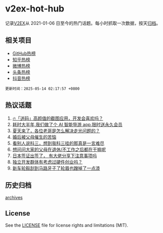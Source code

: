 # v2ex-hot-hub

 记录[V2EX](https://www.v2ex.com/)从 2021-01-06 日至今的热门话题。每小时抓取一次数据，按天[归档](archives)。
 
 ## 相关项目

- [GitHub热榜](https://github.com/lonnyzhang423/github-hot-hub)
- [知乎热榜](https://github.com/lonnyzhang423/zhihu-hot-hub)
- [微博热榜](https://github.com/lonnyzhang423/weibo-hot-hub)
- [头条热榜](https://github.com/lonnyzhang423/toutiao-hot-hub)
- [抖音热榜](https://github.com/lonnyzhang423/douyin-hot-hub)


 `更新时间：2025-05-14 02:17:57 +0800`

## 热议话题

1. [🔥「送码」高颜值的截图应用，开发会喜欢吗？](https://www.v2ex.com/t/1131356)
1. [耗时大半年,我们做了个 AI 智能导游 app,限时送永久会员](https://www.v2ex.com/t/1131474)
1. [夏天来了，各位老哥是怎么解决走光问题的？](https://www.v2ex.com/t/1131335)
1. [婚后被父母催生的苦恼](https://www.v2ex.com/t/1131425)
1. [看别人说科三，想到我科三挂的那真是一言难尽](https://www.v2ex.com/t/1131313)
1. [想问问大家的父母在退休/不工作之后都在干嘛呢](https://www.v2ex.com/t/1131367)
1. [日本签证出签了， 有大佬分享下注意事项吗](https://www.v2ex.com/t/1131418)
1. [独立开发群体有考虑过硬件创业吗？](https://www.v2ex.com/t/1131355)
1. [新车轮毂刮到马路牙子了轮眉也蹭掉了一点漆](https://www.v2ex.com/t/1131406)

## 历史归档

[archives](archives)

## License

See the [LICENSE](LICENSE) file for license rights and limitations (MIT).
